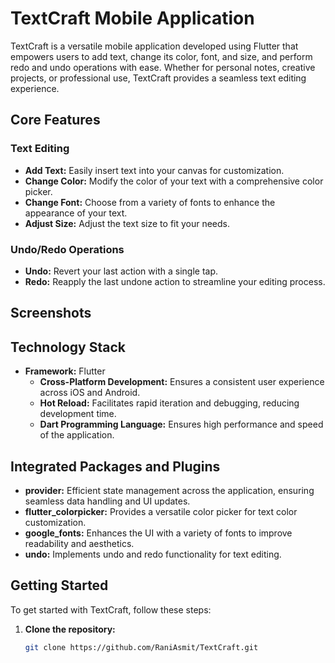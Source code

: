 # TextCraft Mobile Application

TextCraft is a versatile mobile application developed using Flutter that empowers users to add text, change its color, font, and size, and perform redo and undo operations with ease. Whether for personal notes, creative projects, or professional use, TextCraft provides a seamless text editing experience.

## Core Features

### Text Editing

- **Add Text:** Easily insert text into your canvas for customization.
- **Change Color:** Modify the color of your text with a comprehensive color picker.
- **Change Font:** Choose from a variety of fonts to enhance the appearance of your text.
- **Adjust Size:** Adjust the text size to fit your needs.

### Undo/Redo Operations

- **Undo:** Revert your last action with a single tap.
- **Redo:** Reapply the last undone action to streamline your editing process.

## Screenshots

<!-- <div style="display: flex;">
    <img src="screenshots/screenshot1.png" alt="Screenshot 1" width="200"/>
    <img src="screenshots/screenshot2.png" alt="Screenshot 2" width="200"/>
    <img src="screenshots/screenshot3.png" alt="Screenshot 3" width="200"/>
</div> -->

## Technology Stack

- **Framework:** Flutter
  - **Cross-Platform Development:** Ensures a consistent user experience across iOS and Android.
  - **Hot Reload:** Facilitates rapid iteration and debugging, reducing development time.
  - **Dart Programming Language:** Ensures high performance and speed of the application.

## Integrated Packages and Plugins

- **provider:** Efficient state management across the application, ensuring seamless data handling and UI updates.
- **flutter_colorpicker:** Provides a versatile color picker for text color customization.
- **google_fonts:** Enhances the UI with a variety of fonts to improve readability and aesthetics.
- **undo:** Implements undo and redo functionality for text editing.

## Getting Started

To get started with TextCraft, follow these steps:

1. **Clone the repository:**
   ```sh
   git clone https://github.com/RaniAsmit/TextCraft.git
